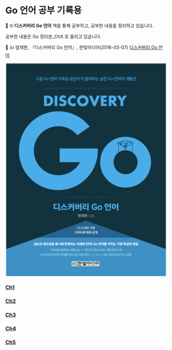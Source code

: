 # Go 언어 공부 기록용

  📝 🤓 **디스커버리 Go 언어** 책을 통해 공부하고, 공부한 내용을 정리하고 있습니다.

공부한 내용은 Go 정리본_ChX 로 올리고 있습니다. 

📖 👍 염재현, 『디스커버리 Go 언어』, 한빛미디어(2016-03-07)
 [디스커버리 Go 언어](http://www.hanbit.co.kr/store/books/look.php?p_code=B5279497767)

![DISCOVERY Go](Go_book.png) 


### [Ch1](https://github.com/yeGenieee/Go/blob/master/Go%20%EC%A0%95%EB%A6%AC%EB%B3%B8_Ch1.md)

### [Ch2](https://github.com/yeGenieee/Go/blob/master/Go%20%EC%A0%95%EB%A6%AC%EB%B3%B8_Ch2.md)

### [Ch3](https://github.com/yeGenieee/Go/blob/master/Go%20%EC%A0%95%EB%A6%AC%EB%B3%B8_Ch3.md)

### [Ch4](https://github.com/yeGenieee/Go/blob/master/Go%20%EC%A0%95%EB%A6%AC%EB%B3%B8_Ch4.md)

### [Ch5](https://github.com/yeGenieee/Go/blob/master/Go%20%EC%A0%95%EB%A6%AC%EB%B3%B8_Ch5.md)
